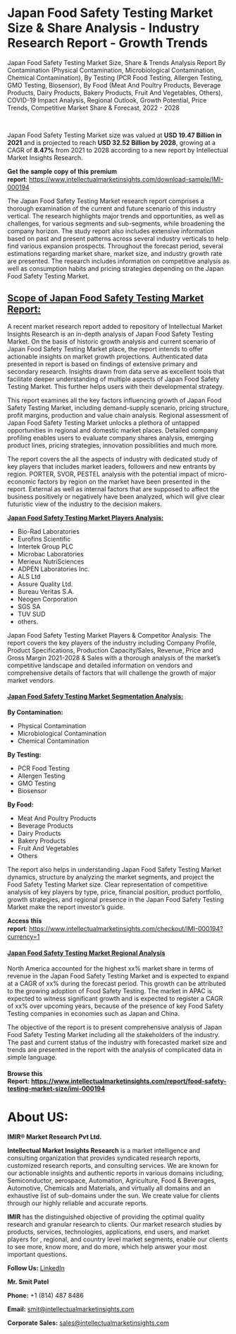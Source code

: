 <h1>Japan Food Safety Testing Market Size &amp; Share Analysis - Industry Research Report - Growth Trends</h1>
<p>Japan Food Safety Testing Market Size, Share &amp; Trends Analysis Report By Contamination (Physical Contamination, Microbiological Contamination, Chemical Contamination), By Testing (PCR Food Testing, Allergen Testing, GMO Testing, Biosensor), By Food (Meat And Poultry Products, Beverage Products, Dairy Products, Bakery Products, Fruit And Vegetables, Others), COVID-19 Impact Analysis, Regional Outlook, Growth Potential, Price Trends, Competitive Market Share &amp; Forecast, 2022 - 2028</p>
<div>&nbsp;</div>
<p>Japan Food Safety Testing Market size was valued at&nbsp;<strong>USD 19.47 Billion in 2021</strong>&nbsp;and is projected to reach&nbsp;<strong>USD 32.52 Billion by 2028</strong>, growing at a CAGR of&nbsp;<strong>8.47%</strong>&nbsp;from 2021 to 2028 according to a new report by Intellectual Market Insights Research.</p>
<p>𝐆𝐞𝐭 𝐭𝐡𝐞 𝐬𝐚𝐦𝐩𝐥𝐞 𝐜𝐨𝐩𝐲 𝐨𝐟 𝐭𝐡𝐢𝐬 𝐩𝐫𝐞𝐦𝐢𝐮𝐦 𝐫𝐞𝐩𝐨𝐫𝐭:&nbsp;<a href="https://www.intellectualmarketinsights.com/download-sample/IMI-000194">https://www.intellectualmarketinsights.com/download-sample/IMI-000194</a>&nbsp;</p>
<p>The Japan Food Safety Testing Market research report comprises a thorough examination of the current and future scenario of this industry vertical. The research highlights major trends and opportunities, as well as challenges, for various segments and sub-segments, while broadening the company horizon. The study report also includes extensive information based on past and present patterns across several industry verticals to help find various expansion prospects. Throughout the forecast period, several estimations regarding market share, market size, and industry growth rate are presented. The research includes information on competitive analysis as well as consumption habits and pricing strategies depending on the Japan Food Safety Testing Market.</p>
<h2><u>Scope of Japan Food Safety Testing Market Report:</u></h2>
<p>A recent market research report added to repository of Intellectual Market Insights Research is an in-depth analysis of Japan Food Safety Testing Market. On the basis of historic growth analysis and current scenario of Japan Food Safety Testing Market place, the report intends to offer actionable insights on market growth projections. Authenticated data presented in report is based on findings of extensive primary and secondary research. Insights drawn from data serve as excellent tools that facilitate deeper understanding of multiple aspects of Japan Food Safety Testing Market. This further helps users with their developmental strategy.</p>
<p>This report examines all the key factors influencing growth of Japan Food Safety Testing Market, including demand-supply scenario, pricing structure, profit margins, production and value chain analysis. Regional assessment of Japan Food Safety Testing Market unlocks a plethora of untapped opportunities in regional and domestic market places. Detailed company profiling enables users to evaluate company shares analysis, emerging product lines, pricing strategies, innovation possibilities and much more.</p>
<p>The report covers the all the aspects of industry with dedicated study of key players that includes market leaders, followers and new entrants by region. PORTER, SVOR, PESTEL analysis with the potential impact of micro-economic factors by region on the market have been presented in the report. External as well as internal factors that are supposed to affect the business positively or negatively have been analyzed, which will give clear futuristic view of the industry to the decision makers.</p>
<p><strong><u>Japan Food Safety Testing Market Players Analysis:</u></strong></p>
<ul>
<li>Bio-Rad Laboratories</li>
<li>Eurofins Scientific</li>
<li>Intertek Group PLC</li>
<li>Microbac Laboratories</li>
<li>Merieux NutriSciences</li>
<li>ADPEN Laboratories Inc.</li>
<li>ALS Ltd</li>
<li>Assure Quality Ltd.</li>
<li>Bureau Veritas S.A.</li>
<li>Neogen Corporation</li>
<li>SGS SA</li>
<li>TUV SUD&nbsp;</li>
<li>others.</li>
</ul>
<p>Japan Food Safety Testing Market Players &amp; Competitor Analysis: The report covers the key players of the industry including Company Profile, Product Specifications, Production Capacity/Sales, Revenue, Price and Gross Margin 2021-2028 &amp; Sales with a thorough analysis of the market&rsquo;s competitive landscape and detailed information on vendors and comprehensive details of factors that will challenge the growth of major market vendors.</p>
<h4><strong><u>Japan Food Safety Testing Market Segmentation Analysis:</u></strong></h4>
<p><strong>By Contamination:</strong></p>
<ul>
<li>Physical Contamination</li>
<li>Microbiological Contamination</li>
<li>Chemical Contamination</li>
</ul>
<p><strong>By Testing:</strong></p>
<ul>
<li>PCR Food Testing</li>
<li>Allergen Testing</li>
<li>GMO Testing</li>
<li>Biosensor</li>
</ul>
<p><strong>By Food:</strong></p>
<ul>
<li>Meat And Poultry Products</li>
<li>Beverage Products</li>
<li>Dairy Products</li>
<li>Bakery Products</li>
<li>Fruit And Vegetables</li>
<li>Others</li>
</ul>
<p>The report also helps in understanding Japan Food Safety Testing Market dynamics, structure by analyzing the market segments, and project the Food Safety Testing&nbsp;Market size. Clear representation of competitive analysis of key players by type, price, financial position, product portfolio, growth strategies, and regional presence in the Japan Food Safety Testing Market make the report investor&rsquo;s guide.</p>
<p>𝐀𝐜𝐜𝐞𝐬𝐬 𝐭𝐡𝐢𝐬 𝐫𝐞𝐩𝐨𝐫𝐭:&nbsp;<a href="https://www.intellectualmarketinsights.com/checkout/IMI-000194?currency=1">https://www.intellectualmarketinsights.com/checkout/IMI-000194?currency=1</a>&nbsp;</p>
<h4><strong><u> Japan Food Safety Testing Market Regional Analysis</u></strong></h4>
<p>North America accounted for the highest xx% market share in terms of revenue in the Japan Food Safety Testing Market and is expected to expand at a CAGR of xx% during the forecast period. This growth can be attributed to the growing adoption of Food Safety Testing. The market in APAC is expected to witness significant growth and is expected to register a CAGR of xx% over upcoming years, because of the presence of key Food Safety Testing companies in economies such as Japan and China.</p>
<p>The objective of the report is to present comprehensive analysis of Japan Food Safety Testing Market including all the stakeholders of the industry. The past and current status of the industry with forecasted market size and trends are presented in the report with the analysis of complicated data in simple language.</p>
<h4><strong>Browse this Report:&nbsp;<a href="https://www.intellectualmarketinsights.com/report/food-safety-testing-market-size/imi-000194">https://www.intellectualmarketinsights.com/report/food-safety-testing-market-size/imi-000194</a>&nbsp;</strong></h4>
<h1>About US:</h1>
<p><strong>IMIR&reg; Market Research Pvt Ltd.</strong></p>
<p><strong>Intellectual Market Insights Research</strong> is a market intelligence and consulting organization that provides syndicated research reports, customized research reports, and consulting services. We are known for our actionable insights and authentic reports in various domains including, Semiconductor, aerospace, Automation, Agriculture, Food &amp; Beverages, Automotive, Chemicals and Materials, and virtually all domains and an exhaustive list of sub-domains under the sun. We create value for clients through our highly reliable and accurate reports.</p>
<p><strong>IMIR</strong> has the distinguished objective of providing the optimal quality research and granular research to clients. Our market research studies by products, services, technologies, applications, end users, and market players for , regional, and country level market segments, enable our clients to see more, know more, and do more, which help answer your most important questions.</p>
<p><strong>Follow Us:</strong> <a href="https://www.linkedin.com/company/imir-marketresearch/">LinkedIn</a></p>
<p><strong>Mr. Smit Patel</strong></p>
<p><strong>Phone:</strong> +1 (814) 487 8486</p>
<p><strong>Email:</strong> <a href="mailto:smit@intellectualmarketinsights.com">smit@intellectualmarketinsights.com</a></p>
<p><strong>Corporate Sales:</strong> <a href="mailto:sales@intellectualmarketinsights.com">sales@intellectualmarketinsights.com</a></p>
<div>&nbsp;</div>
